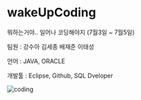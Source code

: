 # wakeUpCoding
뭐하는거야.. 일어나 코딩해야지 (7월3일 ~ 7월5일)

팀원 : 강수아 김세종 배재준 이태성
 
언어 : JAVA, ORACLE

개발툴 : Eclipse, Github, SQL Dveloper

![coding](./coding.jpg.jpg)
